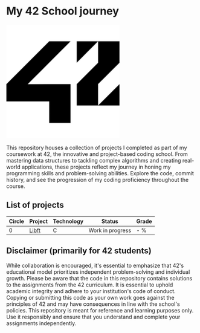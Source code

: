 # My 42 School journey

<img src="assets/logo.png" width="300">

This repository houses a collection of projects I completed as part of my coursework at 42, the innovative and project-based coding school. From mastering data structures to tackling complex algorithms and creating real-world applications, these projects reflect my journey in honing my programming skills and problem-solving abilities. Explore the code, commit history, and see the progression of my coding proficiency throughout the course.

## List of projects

| **Circle** 	| **Project**      	| **Technology** 	| **Status**       	| **Grade** 	|
|------------	|------------------	|----------------	|------------------	|-----------	|
| 0          	| [Libft](./Libft) 	| C              	| Work in progress 	| - %       	|

## Disclaimer (primarily for 42 students)

While collaboration is encouraged, it's essential to emphasize that 42's educational model prioritizes independent problem-solving and individual growth. Please be aware that the code in this repository contains solutions to the assignments from the 42 curriculum. It is essential to uphold academic integrity and adhere to your institution's code of conduct. Copying or submitting this code as your own work goes against the principles of 42 and may have consequences in line with the school's policies. This repository is meant for reference and learning purposes only. Use it responsibly and ensure that you understand and complete your assignments independently.
